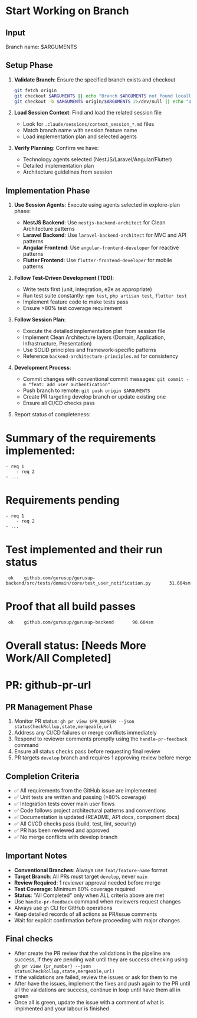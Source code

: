 # Start Working on Branch

## Input
Branch name: $ARGUMENTS

## Setup Phase
1. **Validate Branch**: Ensure the specified branch exists and checkout
   ```bash
   git fetch origin
   git checkout $ARGUMENTS || echo "Branch $ARGUMENTS not found locally, checking remote..."
   git checkout -b $ARGUMENTS origin/$ARGUMENTS 2>/dev/null || echo "Using existing local branch"
   ```

2. **Load Session Context**: Find and load the related session file
   - Look for `.claude/sessions/context_session_*.md` files
   - Match branch name with session feature name
   - Load implementation plan and selected agents

3. **Verify Planning**: Confirm we have:
   - Technology agents selected (NestJS/Laravel/Angular/Flutter)
   - Detailed implementation plan
   - Architecture guidelines from session

## Implementation Phase
1. **Use Session Agents**: Execute using agents selected in explore-plan phase:
   - **NestJS Backend**: Use `nestjs-backend-architect` for Clean Architecture patterns
   - **Laravel Backend**: Use `laravel-backend-architect` for MVC and API patterns
   - **Angular Frontend**: Use `angular-frontend-developer` for reactive patterns  
   - **Flutter Frontend**: Use `flutter-frontend-developer` for mobile patterns

2. **Follow Test-Driven Development (TDD)**:
   - Write tests first (unit, integration, e2e as appropriate)
   - Run test suite constantly: `npm test`, `php artisan test`, `flutter test`
   - Implement feature code to make tests pass
   - Ensure >80% test coverage requirement

3. **Follow Session Plan**:
   - Execute the detailed implementation plan from session file
   - Implement Clean Architecture layers (Domain, Application, Infrastructure, Presentation)
   - Use SOLID principles and framework-specific patterns
   - Reference `backend-architecture-principles.md` for consistency

4. **Development Process**:
   - Commit changes with conventional commit messages: `git commit -m "feat: add user authentication"`
   - Push branch to remote: `git push origin $ARGUMENTS`
   - Create PR targeting develop branch or update existing one
   - Ensure all CI/CD checks pass
8. Report status of completeness:

<results>

  # Summary of the requirements implemented:
	- req 1
        - req 2
	- ...

  # Requirements pending
	- req 1
        - req 2
	- ...
  # Test implemented and their run status
     ok    github.com/gurusup/gurusup-backend/src/tests/domain/core/test_user_notification.py       31.604sm

  # Proof that all build passes
     ok    github.com/gurusup/gurusup-backend       90.604sm
  
  # Overall status: [Needs More Work/All Completed]
  # PR: github-pr-url
</result>

## PR Management Phase
1. Monitor PR status: `gh pr view $PR_NUMBER --json statusCheckRollup,state,mergeable,url`
2. Address any CI/CD failures or merge conflicts immediately
3. Respond to reviewer comments promptly using the `handle-pr-feedback` command
4. Ensure all status checks pass before requesting final review
5. PR targets `develop` branch and requires 1 approving review before merge

## Completion Criteria
- ✅ All requirements from the GitHub issue are implemented
- ✅ Unit tests are written and passing (>80% coverage)
- ✅ Integration tests cover main user flows  
- ✅ Code follows project architectural patterns and conventions
- ✅ Documentation is updated (README, API docs, component docs)
- ✅ All CI/CD checks pass (build, test, lint, security)
- ✅ PR has been reviewed and approved
- ✅ No merge conflicts with develop branch

## Important Notes
- **Conventional Branches**: Always use `feat/feature-name` format
- **Target Branch**: All PRs must target `develop`, never `main`
- **Review Required**: 1 reviewer approval needed before merge
- **Test Coverage**: Minimum 80% coverage required
- **Status**: "All Completed" only when ALL criteria above are met
- Use `handle-pr-feedback` command when reviewers request changes
- Always use `gh` CLI for GitHub operations
- Keep detailed records of all actions as PR/issue comments
- Wait for explicit confirmation before proceeding with major changes

## Final checks
- After create the PR review that the validations in the pipeline are success, if they are pending wait until they are success checking using `gh pr view {pr_number} --json statusCheckRollup,state,mergeable,url)` 
- If the validations are failed, review the issues or ask for them to me
- After have the issues, implement the fixes and push again to the PR until all the validations are success, continue in loop until have them all in green
- Once all is green, update the issue with a comment of what is implmented and your labour is finished